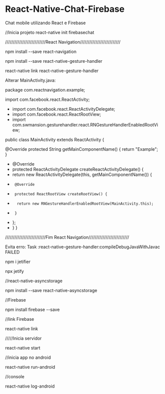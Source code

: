 # React-Native-Chat-Firebase
Chat mobile utilizando React e Firebase

//Inicia projeto
react-native init firebasechat


//////////////////////////React Navigation//////////////////////////

npm install --save react-navigation

npm install --save react-native-gesture-handler

react-native link react-native-gesture-handler


Alterar MainActivity.java:

package com.reactnavigation.example;

import com.facebook.react.ReactActivity;
+ import com.facebook.react.ReactActivityDelegate;
+ import com.facebook.react.ReactRootView;
+ import com.swmansion.gesturehandler.react.RNGestureHandlerEnabledRootView;

public class MainActivity extends ReactActivity {

  @Override
  protected String getMainComponentName() {
    return "Example";
  }

+  @Override
+  protected ReactActivityDelegate createReactActivityDelegate() {
+    return new ReactActivityDelegate(this, getMainComponentName()) {
+      @Override
+      protected ReactRootView createRootView() {
+       return new RNGestureHandlerEnabledRootView(MainActivity.this);
+      }
+    };
+  }
}

//////////////////////////Fim React Navigation//////////////////////////


Evita erro: Task :react-native-gesture-handler:compileDebugJavaWithJavac FAILED

npm i jetifier

npx jetify

//react-native-asyncstorage

npm install --save react-native-asyncstorage

//Firebase

npm install firebase --save

//link Firebase

react-native link

/////Inicia servidor

react-native start

//inicia app no android

react-native run-android

//console

react-native log-android
